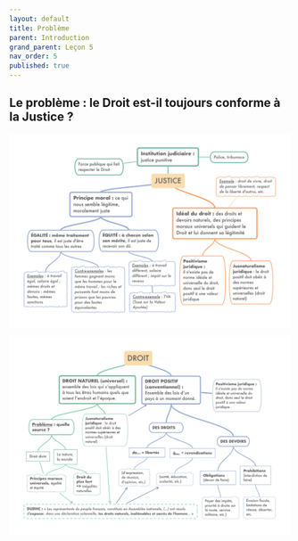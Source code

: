 ```yaml
---
layout: default
title: Problème
parent: Introduction
grand_parent: Leçon 5
nav_order: 5
published: true
---
```


## Le problème : le Droit est-il toujours conforme à la Justice ?

<a href="../../assets/img/justice.png" target="_blank"><img src="../../assets/img/justice.png" style="zoom:100%;" /></a> 

<a href="../../assets/img/droit.png" target="_blank"><img src="../../assets/img/droit.png" style="zoom:1OO%;" /></a> 